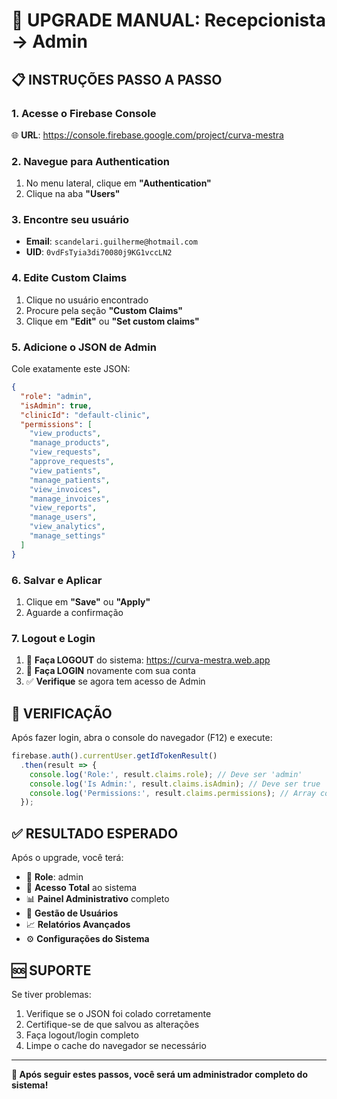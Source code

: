 # 🔄 UPGRADE MANUAL: Recepcionista → Admin

## 📋 INSTRUÇÕES PASSO A PASSO

### **1. Acesse o Firebase Console**
🌐 **URL**: https://console.firebase.google.com/project/curva-mestra

### **2. Navegue para Authentication**
1. No menu lateral, clique em **"Authentication"**
2. Clique na aba **"Users"**

### **3. Encontre seu usuário**
- **Email**: `scandelari.guilherme@hotmail.com`
- **UID**: `0vdFsTyia3di70080j9KG1vccLN2`

### **4. Edite Custom Claims**
1. Clique no usuário encontrado
2. Procure pela seção **"Custom Claims"**
3. Clique em **"Edit"** ou **"Set custom claims"**

### **5. Adicione o JSON de Admin**
Cole exatamente este JSON:

```json
{
  "role": "admin",
  "isAdmin": true,
  "clinicId": "default-clinic",
  "permissions": [
    "view_products",
    "manage_products",
    "view_requests",
    "approve_requests",
    "view_patients",
    "manage_patients",
    "view_invoices",
    "manage_invoices",
    "view_reports",
    "manage_users",
    "view_analytics",
    "manage_settings"
  ]
}
```

### **6. Salvar e Aplicar**
1. Clique em **"Save"** ou **"Apply"**
2. Aguarde a confirmação

### **7. Logout e Login**
1. 🚪 **Faça LOGOUT** do sistema: https://curva-mestra.web.app
2. 🔑 **Faça LOGIN** novamente com sua conta
3. ✅ **Verifique** se agora tem acesso de Admin

## 🎯 **VERIFICAÇÃO**

Após fazer login, abra o console do navegador (F12) e execute:

```javascript
firebase.auth().currentUser.getIdTokenResult()
  .then(result => {
    console.log('Role:', result.claims.role); // Deve ser 'admin'
    console.log('Is Admin:', result.claims.isAdmin); // Deve ser true
    console.log('Permissions:', result.claims.permissions); // Array com permissões
  });
```

## ✅ **RESULTADO ESPERADO**

Após o upgrade, você terá:
- 👑 **Role**: admin
- 🔐 **Acesso Total** ao sistema
- 📊 **Painel Administrativo** completo
- 👥 **Gestão de Usuários**
- 📈 **Relatórios Avançados**
- ⚙️ **Configurações do Sistema**

## 🆘 **SUPORTE**

Se tiver problemas:
1. Verifique se o JSON foi colado corretamente
2. Certifique-se de que salvou as alterações
3. Faça logout/login completo
4. Limpe o cache do navegador se necessário

---

**🎉 Após seguir estes passos, você será um administrador completo do sistema!**